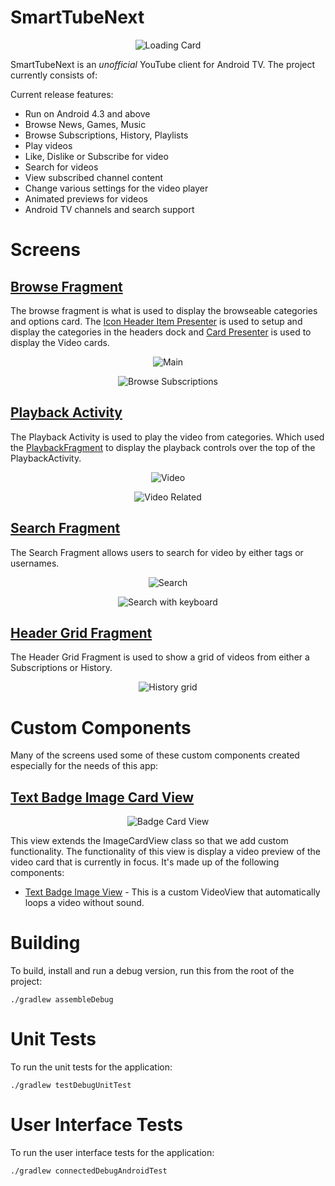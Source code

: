 # SmartTubeNext 

<p align="center">
    <img src="images/app_banner.png" alt="Loading Card"/>
</p>

SmartTubeNext is an _unofficial_ YouTube client for Android TV. The project currently consists of:

Current release features:

- Run on Android 4.3 and above
- Browse News, Games, Music
- Browse Subscriptions, History, Playlists
- Play videos
- Like, Dislike or Subscribe for video
- Search for videos
- View subscribed channel content
- Change various settings for the video player
- Animated previews for videos
- Android TV channels and search support

# Screens

## [Browse Fragment](/smarttubetv/src/main/java/com/liskovsoft/smartyoutubetv2/tv/ui/browse/BrowseFragment.java)

The browse fragment is what is used to display the browseable categories and options card. The
[Icon Header Item Presenter](/smarttubetv/src/main/java/com/liskovsoft/smartyoutubetv2/tv/presenter/IconHeaderItemPresenter.java) is used
to setup and display the categories in the headers dock and  [Card Presenter](/smarttubetv/src/main/java/com/liskovsoft/smartyoutubetv2/tv/presenter/CardPresenter.java)
is used to display the Video cards.

<p align="center">
    <img src="images/browse.png" alt="Main"/>
</p>
<p align="center">
    <img src="images/browse_subscriptions.png" alt="Browse Subscriptions"/>
</p>


## [Playback Activity](/smarttubetv/src/main/java/com/liskovsoft/smartyoutubetv2/tv/ui/playback/PlaybackActivity.java)

The Playback Activity is used to play the video from categories. Which used the [PlaybackFragment](/smarttubetv/src/main/java/com/liskovsoft/smartyoutubetv2/tv/ui/playback/PlaybackFragment.java) to display the playback controls over the top of the PlaybackActivity.

<p align="center">
    <img src="images/video.png" alt="Video"/>
</p>

<p align="center">
    <img src="images/video_related.png" alt="Video Related"/>
</p>


## [Search Fragment](/smarttubetv/src/main/java/com.liskovsoft/smartyoutubetv2/tv/ui/search/SearchFragment.java)

The Search Fragment allows users to search for video by either tags or usernames.

<p align="center">
    <img src="images/search.png" alt="Search"/>
</p>

<p align="center">
    <img src="images/search_keyboard.png" alt="Search with keyboard"/>
</p>

## [Header Grid Fragment](/smarttubetv/src/main/java/com/liskovsoft/smartyoutubetv2/tv/ui/browse/grid/HeaderGridFragment.java)

The Header Grid Fragment is used to show a grid of videos from either a Subscriptions or History.

<p align="center">
    <img src="images/browse_history.png" alt="History grid"/>
</p>

# Custom Components

Many of the screens used some of these custom components created especially for the needs of this app:

## [Text Badge Image Card View](/smarttubetv/src/main/java/com/liskovsoft/smartyoutubetv2/tv/ui/widgets/textbadgecard/TextBadgeImageCardView.java)

<p align="center">
    <img src="images/browse_history.png" alt="Badge Card View"/>
</p>

This view extends the ImageCardView class so that we add custom functionality. The functionality
of this view is display a video preview of the video card that is currently in focus. It's made up
of the following components:

- [Text Badge Image View](/smarttubetv/src/main/java/com/liskovsoft/smartyoutubetv2/tv/ui/widgets/textbadgecard/TextBadgeImageView.java) - This is a custom VideoView that automatically loops a video without sound.

# Building

To build, install and run a debug version, run this from the root of the project:

```./gradlew assembleDebug```

# Unit Tests

To run the unit tests for the application:

```./gradlew testDebugUnitTest```

# User Interface Tests

To run the user interface tests for the application:

```./gradlew connectedDebugAndroidTest```
